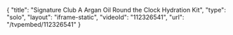 {
    "title": "Signature Club A Argan Oil Round the Clock Hydration Kit",
    "type": "solo",
    "layout": "iframe-static",
    "videoId": "112326541",
    "url": "\/tvpembed\/112326541"
}